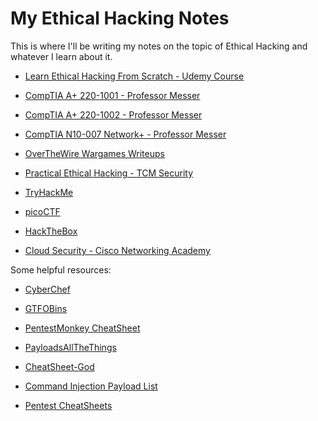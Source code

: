 # My Ethical Hacking Notes

This is where I'll be writing my notes on the topic of Ethical Hacking and whatever I learn about it.

* [Learn Ethical Hacking From Scratch - Udemy Course](LearnEthicalHackingFromScratch_Udemy/README.md)

* [CompTIA A+ 220-1001 - Professor Messer](CompTIA_220-1001/README.md)

* [CompTIA A+ 220-1002 - Professor Messer](CompTIA_220-1002/README.md)

* [CompTIA N10-007 Network+ - Professor Messer](CompTIA_N10-007/README.md)

* [OverTheWire Wargames Writeups](https://github.com/SrivathsanNayak/overthewire)

* [Practical Ethical Hacking - TCM Security](PracticalEthicalHacking_TCMSec/README.md)

* [TryHackMe](TryHackMe/README.md)

* [picoCTF](picoCTF/README.md)

* [HackTheBox](HackTheBox/README.md)

* [Cloud Security - Cisco Networking Academy](CloudSecurity/README.md)

Some helpful resources:

* [CyberChef](https://gchq.github.io/CyberChef/)

* [GTFOBins](https://gtfobins.github.io/)

* [PentestMonkey CheatSheet](https://pentestmonkey.net/category/cheat-sheet)

* [PayloadsAllTheThings](https://github.com/swisskyrepo/PayloadsAllTheThings)

* [CheatSheet-God](https://github.com/OlivierLaflamme/Cheatsheet-God)

* [Command Injection Payload List](https://github.com/payloadbox/command-injection-payload-list)

* [Pentest CheatSheets](https://github.com/coreb1t/awesome-pentest-cheat-sheets)
